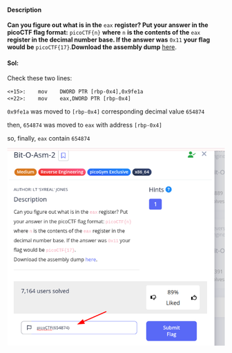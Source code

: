 
#### Description

**Can you figure out what is in the** `eax` **register? Put your answer in the picoCTF flag format:** `picoCTF{n}` **where** `n` **is the contents of the** `eax` **register in the decimal number base. If the answer was** `0x11` **your flag would be** `picoCTF{17}`.**Download the assembly dump** [here](https://artifacts.picoctf.net/c/510/disassembler-dump0_b.txt).

#### Sol:

Check these two lines:

```
<+15>:    mov    DWORD PTR [rbp-0x4],0x9fe1a
<+22>:    mov    eax,DWORD PTR [rbp-0x4]
```

`0x9fe1a` was moved to `[rbp-0x4]` corresponding decimal value `654874`

then, `654874` was moved to `eax` with address `[rbp-0x4]`

so, finally, `eax` contain `654874`


![1745761028238](image/README/1745761028238.png)
